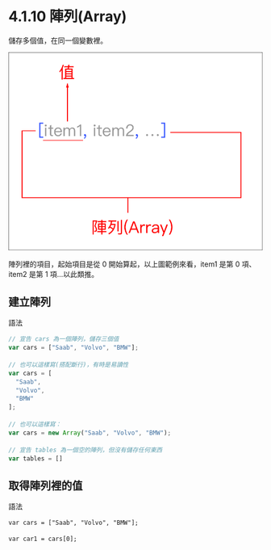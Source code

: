 # 4.1.10 陣列\(Array\)

儲存多個值，在同一個變數裡。

![](/assets/array_syntax.png)

陣列裡的項目，起始項目是從 0 開始算起，以上圖範例來看，item1 是第 0  項、 item2 是第 1 項…以此類推。

## 建立陣列

語法

```js
// 宣告 cars 為一個陣列，儲存三個值
var cars = ["Saab", "Volvo", "BMW"];

// 也可以這樣寫(搭配斷行)，有時是易讀性
var cars = [
  "Saab",
  "Volvo",
  "BMW"
];

// 也可以這樣寫：
var cars = new Array("Saab", "Volvo", "BMW");

// 宣告 tables 為一個空的陣列，但沒有儲存任何東西
var tables = []
```

## 取得陣列裡的值

語法

```
var cars = ["Saab", "Volvo", "BMW"];

var car1 = cars[0];
```



